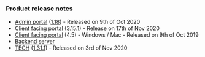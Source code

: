 ### Product release notes
* [Admin portal](/release-notes/admin) ([1.18](/release-notes/admin/v1.18.1)) - Released on 9th of Oct 2020
* [Client facing portal](/release-notes/portal) ([3.15.1](/release-notes/portal/v3.14)) - Release on 17th of Nov 2020
* [Client facing portal](https://help.deskdirector.com/article/4uzjpwaiou) (4.5) - Windows / Mac - Released on 9th of Oct 2019
* [Backend server](https://help.deskdirector.com/article/5ml4ieesph-server-changelog)
* [TECH](/release-notes/tech) ([1.31.1](/release-notes/tech/v1.31)) - Released on 3rd of Nov 2020

